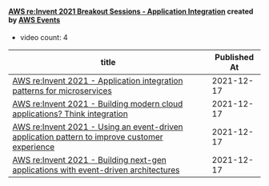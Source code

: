 

#### [AWS re:Invent 2021 Breakout Sessions - Application Integration](https://www.youtube.com/playlist?list=PL2yQDdvlhXf_NlTmZ2Yc1alpZ-cjZyz-W) created by [AWS Events](https://www.youtube.com/channel/UCdoadna9HFHsxXWhafhNvKw)

* video count: 4 

| title                                                                                                                                        | Published At |
| -------------------------------------------------------------------------------------------------------------------------------------------- | ------------ |
| [AWS re:Invent 2021 - Application integration patterns for microservices](https://www.youtube.com/watch?v=QhfuzEkN3Ck)                       | 2021-12-17   |
| [AWS re:Invent 2021 - Building modern cloud applications? Think integration](https://www.youtube.com/watch?v=ttJAIQf7cTw)                    | 2021-12-17   |
| [AWS re:Invent 2021 - Using an event-driven application pattern to improve customer experience](https://www.youtube.com/watch?v=O1eLAp0QixI) | 2021-12-17   |
| [AWS re:Invent 2021 - Building next-gen applications with event-driven architectures](https://www.youtube.com/watch?v=U5GZNt0iMZY)           | 2021-12-17   |